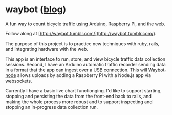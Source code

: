 waybot ([blog](http://waybot.tumblr.com/))
======

A fun way to count bicycle traffic using Arduino, Raspberry Pi, and the web.

Follow along at [http://waybot.tumblr.com/](http://waybot.tumblr.com/).

The purpose of this project is to practice new techniques with ruby, rails, and integrating hardware with the web. 

This app is an interface to run, store, and view bicycle traffic data collection sessions. Second, I have an Arduino automatic traffic recorder sending data in a format that the app can ingest over a USB connection. This will [Waybot-node](https://github.com/johnelliott/Waybot-node) allows uploads by adding a Raspberry Pi with a Node.js app via websockets.

Currently I have a basic live chart functionging. I'd like to support starting, stopping and persisting the data from the front-end back to rails, and making the whole process more robust and to support inspecting and stopping an in-progress data collection run.
